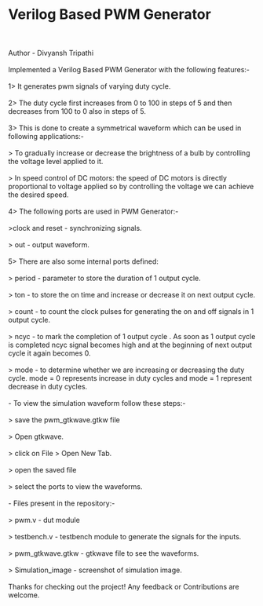 # Verilog Based PWM Generator
<br>
<br>
Author - Divyansh Tripathi
<br>
<br>
Implemented a Verilog Based PWM Generator with the following features:-
<br>
<br>
1> It generates pwm signals of varying duty cycle.
<br>
<br>
2> The duty cycle first increases from 0 to 100 in steps of 5 and then decreases from 100 to 0 also in steps of 5.
<br>
<br>
3> This is done to create a symmetrical waveform which can be used in following applications:-
<br>
<br>
> To gradually increase or decrease the brightness of a bulb by controlling the voltage level applied to it.
<br>
<br>
> In speed control of DC motors: the speed of DC motors is directly proportional to voltage applied so by controlling the voltage we can achieve the desired speed.
<br>
<br>
4> The following ports are used in PWM Generator:-
<br>
<br>
>clock and reset - synchronizing signals.
<br>
<br>
> out - output waveform.
<br>
<br>
5> There are also some internal ports defined:
<br>
<br>
> period - parameter to store the duration of 1 output cycle.
<br>
<br>
> ton - to store the on time and increase or decrease it on next output cycle.
<br>
<br>
> count - to count the clock pulses for generating the on and off signals in 1 output cycle.
<br>
<br>
> ncyc - to mark the completion of 1 output cycle . As soon as 1 output cycle is completed ncyc signal becomes high and at the beginning of next output cycle it again becomes 0.
<br>
<br>
> mode - to determine whether we are increasing or decreasing the duty cycle. mode = 0 represents increase in duty cycles and mode = 1 represent decrease in duty cycles.
<br>
<br>
- To view the simulation waveform follow these steps:-
<br>
<br>
> save the pwm_gtkwave.gtkw file
<br>
<br>
> Open gtkwave.
<br>
<br>
> click on File > Open New Tab.
<br>
<br>
> open the saved file 
<br>
<br>
> select the ports to view the waveforms.
<br>
<br>
- Files present in the repository:-
<br>
<br>
> pwm.v - dut module
<br>
<br>
> testbench.v - testbench module to generate the signals for the inputs.
<br>
<br>
> pwm_gtkwave.gtkw - gtkwave file to see the waveforms.
<br>
<br>
> Simulation_image - screenshot of simulation image.
<br>
<br>
Thanks for checking out the project! Any feedback or Contributions are welcome.





